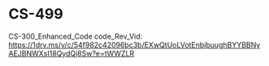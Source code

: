 # CS-499
CS-300_Enhanced_Code
code_Rev_Vid: https://1drv.ms/v/c/54f982c42096bc3b/EXwQtUoLVotEnbjbuughBYYBBNyAEJBNWXsI18QydQj8Sw?e=tWWZLR
